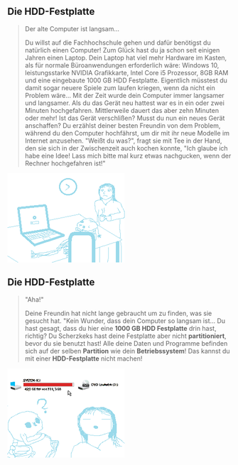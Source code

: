 <!--
link: css/callouts.css
-->
## Die HDD-Festplatte

<!-- class = "callout danger with-title" -->
> Der alte Computer ist langsam...
> 
> Du willst auf die Fachhochschule gehen und dafür benötigst du natürlich einen Computer! Zum Glück hast du ja schon seit einigen Jahren einen Laptop. Dein Laptop hat viel mehr Hardware im Kasten, als für normale Büroanwendungen erforderlich wäre: Windows 10, leistungsstarke NVIDIA Grafikkarte, Intel Core i5 Prozessor, 8GB RAM und eine eingebaute 1000 GB HDD Festplatte. Eigentlich müsstest du damit sogar neuere Spiele zum laufen kriegen, wenn da nicht ein Problem wäre... Mit der Zeit wurde dein Computer immer langsamer und langsamer. Als du das Gerät neu hattest war es in ein oder zwei Minuten hochgefahren. Mittlerweile dauert das aber zehn Minuten oder mehr! Ist das Gerät verschlißen? Musst du nun ein neues Gerät anschaffen? Du erzählst deiner besten Freundin von dem Problem, während du den Computer hochfährst, um dir mit ihr neue Modelle im Internet anzusehen. "Weißt du was?", fragt sie mit Tee in der Hand, den sie sich in der Zwischenzeit auch kochen konnte, "Ich glaube ich habe eine Idee! Lass mich bitte mal kurz etwas nachgucken, wenn der Rechner hochgefahren ist!"

![Geduld beim Hochfahren](bilder/HARDWARE_MR_01.png "Warum ist der Computer so langsam?")

## Die HDD-Festplatte

<!-- class = "callout success with-title" -->
> "Aha!"
>
> Deine Freundin hat nicht lange gebraucht um zu finden, was sie gesucht hat. "Kein Wunder, dass dein Computer so langsam ist... Du hast gesagt, dass du hier eine **1000 GB HDD Festplatte** drin hast, richtig? Du Scherzkeks hast deine Festplatte aber nicht **partitioniert**, bevor du sie benutzt hast! Alle deine Daten und Programme befinden sich auf der selben **Partition** wie dein **Betriebssystem**! Das kannst du mit einer **HDD-Festplatte** nicht machen!

![Dem Problem auf den Zahn fühlen](bilder/HARDWARE_MR_02.png "Darum ist der Computer so langsam!")